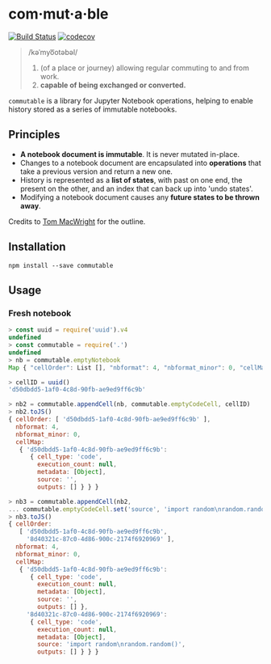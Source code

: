 # com·mut·a·ble
[![Build Status](https://travis-ci.org/nteract/commutable.svg?branch=master)](https://travis-ci.org/nteract/commutable)
[![codecov](https://codecov.io/gh/nteract/commutable/branch/master/graph/badge.svg)](https://codecov.io/gh/nteract/commutable)

> /kəˈmyo͞otəbəl/
>
> 1. (of a place or journey) allowing regular commuting to and from work.
> 2. **capable of being exchanged or converted.**

`commutable` is a library for Jupyter Notebook operations, helping to enable
history stored as a series of immutable notebooks.

## Principles

* **A notebook document is immutable**. It is never mutated in-place.
* Changes to a notebook document are encapsulated into **operations** that take a previous version and return a new one.
* History is represented as a **list of states**, with past on one end, the present on the other, and an index that can back up into 'undo states'.
* Modifying a notebook document causes any **future states to be thrown away**.

Credits to [Tom MacWright](http://www.macwright.org/2015/05/18/practical-undo.html) for the outline.

## Installation

```
npm install --save commutable
```

## Usage

### Fresh notebook

```js
> const uuid = require('uuid').v4
undefined
> const commutable = require('.')
undefined
> nb = commutable.emptyNotebook
Map { "cellOrder": List [], "nbformat": 4, "nbformat_minor": 0, "cellMap": Map {} }

> cellID = uuid()
'd50dbdd5-1af0-4c8d-90fb-ae9ed9ff6c9b'

> nb2 = commutable.appendCell(nb, commutable.emptyCodeCell, cellID)
> nb2.toJS()
{ cellOrder: [ 'd50dbdd5-1af0-4c8d-90fb-ae9ed9ff6c9b' ],
  nbformat: 4,
  nbformat_minor: 0,
  cellMap:
   { 'd50dbdd5-1af0-4c8d-90fb-ae9ed9ff6c9b':
      { cell_type: 'code',
        execution_count: null,
        metadata: [Object],
        source: '',
        outputs: [] } } }

> nb3 = commutable.appendCell(nb2,
... commutable.emptyCodeCell.set('source', 'import random\nrandom.random()'), uuid())
> nb3.toJS()
{ cellOrder:
   [ 'd50dbdd5-1af0-4c8d-90fb-ae9ed9ff6c9b',
     '8d40321c-87c0-4d86-900c-2174f6920969' ],
  nbformat: 4,
  nbformat_minor: 0,
  cellMap:
   { 'd50dbdd5-1af0-4c8d-90fb-ae9ed9ff6c9b':
      { cell_type: 'code',
        execution_count: null,
        metadata: [Object],
        source: '',
        outputs: [] },
     '8d40321c-87c0-4d86-900c-2174f6920969':
      { cell_type: 'code',
        execution_count: null,
        metadata: [Object],
        source: 'import random\nrandom.random()',
        outputs: [] } } }
```
